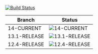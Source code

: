 [![Build Status](https://api.cirrus-ci.com/github/lwhsu/test-cirrus.svg)](https://cirrus-ci.com/github/lwhsu/test-cirrus)

| Branch       | Status                                                                                    |
| ------------ | ----------------------------------------------------------------------------------------- |
| 14-CURRENT   | ![14-CURRENT](https://api.cirrus-ci.com/github/lwhsu/test-cirrus.svg?task=14-CURRENT)     |
| 13.1-RELEASE | ![13.1-RELEASE](https://api.cirrus-ci.com/github/lwhsu/test-cirrus.svg?task=13.1-RELEASE) |
| 12.4-RELEASE | ![12.4-RELEASE](https://api.cirrus-ci.com/github/lwhsu/test-cirrus.svg?task=12.4-RELEASE) |
